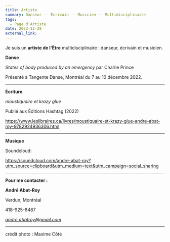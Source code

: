 ```yaml
---
title: Artiste
summary: Danseur -- Écrivain -- Musicien -- Multidisciplinaire
tags:
  - Page d'Artiste
date: 2022-12-28
external_link:
---
```


Je suis un **artiste de l'Être** multidisciplinaire : danseur, écrivain et musicien.


**Danse**

*States of body produced by an emergency* par Charlie Prince

Présenté à Tangente Danse, Montréal du 7 au 10 décembre 2022.

----------

**Écriture**

*moustiquaire et krazy glue*

Publié aux Éditions Hashtag (2022)

https://www.leslibraires.ca/livres/moustiquaire-et-krazy-glue-andre-abat-roy-9782924936306.html

-----------

**Musique**

Soundcloud:

https://soundcloud.com/andre-abat-roy?utm_source=clipboard&utm_medium=text&utm_campaign=social_sharing

---------

**Pour me contacter :**


**André Abat-Roy**

Verdun, Montréal

418-925-8487

*andre.abatroy@gmail.com*

---------
crédit photo : Maxime Côté
